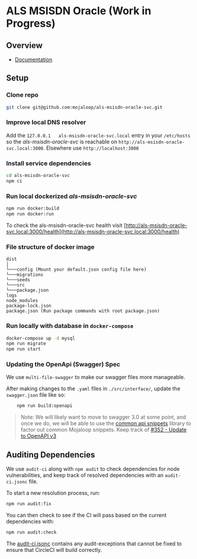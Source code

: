 # ALS MSISDN Oracle (Work in Progress)


## Overview

- [Documentation](./docs/README.md)

## Setup

### Clone repo
```bash
git clone git@github.com:mojaloop/als-msisdn-oracle-svc.git
```

### Improve local DNS resolver
Add the `127.0.0.1   als-msisdn-oracle-svc.local` entry in your `/etc/hosts` so the _als-msisdn-oracle-svc_ is reachable on `http://als-msisdn-oracle-svc.local:3000`. Elsewhere use `http://localhost:3000`

### Install service dependencies
```bash
cd als-msisdn-oracle-svc
npm ci
```

### Run local dockerized _als-msisdn-oracle-svc_
```bash
npm run docker:build
npm run docker:run
```

To check the als-msisdn-oracle-svc health visit [http://als-msisdn-oracle-svc.local:3000/health](http://als-msisdn-oracle-svc.local:3000/health)

### File structure of docker image
```
dist
│
└───config (Mount your default.json config file here)
└───migrations
└───seeds
└───src
└───package.json
logs
node_modules
package-lock.json
package.json (Run package commands with root package.json)
```

### Run locally with database in `docker-compose`

```bash
docker-compose up -d mysql
npm run migrate
npm run start
```


### Updating the OpenApi (Swagger) Spec

We use `multi-file-swagger` to make our swagger files more manageable.

After making changes to the `.yaml` files in `./src/interface/`, update the `swagger.json` file like so:

```bash
    npm run build:openapi
```

> Note: We will likely want to move to swagger 3.0 at some point, and once we do, we will be able to use the [common api snippets](https://github.com/mojaloop/api-snippets) library to factor out common Mojaloop snippets.
> Keep track of [#352 - Update to OpenAPI v3](https://app.zenhub.com/workspaces/pisp-5e8457b05580fb04a7fd4878/issues/mojaloop/mojaloop/352)

## Auditing Dependencies

We use `audit-ci` along with `npm audit` to check dependencies for node vulnerabilities, and keep track of resolved dependencies with an `audit-ci.jsonc` file.

To start a new resolution process, run:

```bash
npm run audit:fix
```

You can then check to see if the CI will pass based on the current dependencies with:

```bash
npm run audit:check
```

The [audit-ci.jsonc](./audit-ci.jsonc) contains any audit-exceptions that cannot be fixed to ensure that CircleCI will build correctly.


